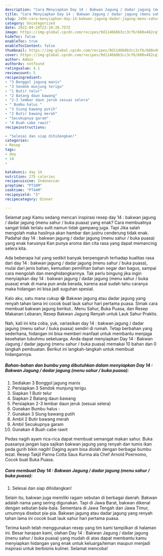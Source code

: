 ```yaml
---
description: "Cara Menyiapkan Day 14 : Bakwan Jagung / dadar jagung (menu sahur / buka puasa)Anti Ribet"
title: "Cara Menyiapkan Day 14 : Bakwan Jagung / dadar jagung (menu sahur / buka puasa)Anti Ribet"
slug: 2496-cara-menyiapkan-day-14-bakwan-jagung-dadar-jagung-menu-sahur-buka-puasaanti-ribet
category: Uncategorized
date: 2022-04-24T22:10:20.757Z
image: https://img-global.cpcdn.com/recipes/9d1146b8b3cc3cf6/680x482cq70/day-14-bakwan-jagung-dadar-jagung-menu-sahur-buka-puasa-foto-resep-utama.jpg
hideToc: false
enableToc: true
enableTocContent: false
thumbnail: https://img-global.cpcdn.com/recipes/9d1146b8b3cc3cf6/680x482cq70/day-14-bakwan-jagung-dadar-jagung-menu-sahur-buka-puasa-foto-resep-utama.jpg
cover: https://img-global.cpcdn.com/recipes/9d1146b8b3cc3cf6/680x482cq70/day-14-bakwan-jagung-dadar-jagung-menu-sahur-buka-puasa-foto-resep-utama.jpg
author: Admin
authorAv: notfound
ratingvalue: 4.1
reviewcount: 5
recipeingredient:
- "3 Bonggol jagung manis"
- "3 Sendok munjung terigu"
- "1 Butir telur"
- "2 Batang daun bawang"
- "2-3 lembar daun jeruk sesuai selera"
- " Bumbu halus "
- "3 Siung bawang putih"
- "2 Butir bawang merah"
- "Secukupnya garam"
- "4 Buah cabe rawit"
recipeinstructions:

- "Selesai dan siap dihidangkan!"
categories:
- Resep
tags:
- day
- 14
- 

katakunci: day 14  
nutrition: 275 calories
recipecuisine: Indonesian
preptime: "PT16M"
cooktime: "PT44M"
recipeyield: "3"
recipecategory: Dinner

---
```



Selamat pagi Kamu sedang mencari inspirasi resep day 14 : bakwan jagung / dadar jagung (menu sahur / buka puasa) yang enak? Cara membuatnya sangat tidak terlalu sulit namun tidak gampang juga. Tapi Jika salah mengolah maka hasilnya akan hambar dan justru cenderung tidak enak. Padahal day 14 : bakwan jagung / dadar jagung (menu sahur / buka puasa) yang enak harusnya Kan punya aroma dan cita rasa yang dapat memancing selera kita.


Ada beberapa hal yang sedikit banyak berpengaruh terhadap kualitas rasa dari day 14 : bakwan jagung / dadar jagung (menu sahur / buka puasa), mulai dari jenis bahan, kemudian pemilihan bahan segar dan bagus, sampai cara mengolah dan menghidangkannya. Tak perlu bingung jika ingin menyiapkan day 14 : bakwan jagung / dadar jagung (menu sahur / buka puasa) enak di mana pun anda berada, karena asal sudah tahu caranya maka hidangan ini bisa jadi suguhan spesial.

Kalo aku, satu mana cukup 😂 Bakwan jagung atau dadar jagung yang renyah tahan lama ini cocok buat lauk sahur hari pertama puasa. Simak cara membuat bakwan jagung berikut.. Menu Sahur, Buka Puasa, dan Resep Makanan Lebaran; Resep Bakwan Jagung Renyah untuk Lauk Sahur Praktis.


Nah, kali ini kita coba, yuk, variasikan day 14 : bakwan jagung / dadar jagung (menu sahur / buka puasa) sendiri di rumah. Tetap berbahan yang sederhana, hidangan ini bisa memberi manfaat untuk membantu menjaga kesehatan tubuhmu sekeluarga. Anda dapat menyiapkan Day 14 : Bakwan Jagung / dadar jagung (menu sahur / buka puasa) memakai 10 bahan dan 0 langkah pembuatan. Berikut ini langkah-langkah untuk membuat hidangannya.

<!--inarticleads1-->

##### Bahan-bahan dan bumbu yang dibutuhkan dalam menyiapkan Day 14 : Bakwan Jagung / dadar jagung (menu sahur / buka puasa):

1. Sediakan 3 Bonggol jagung manis
1. Persiapkan 3 Sendok munjung terigu
1. Siapkan 1 Butir telur
1. Siapkan 2 Batang daun bawang
1. Persiapkan 2-3 lembar daun jeruk (sesuai selera)
1. Gunakan  Bumbu halus :
1. Gunakan 3 Siung bawang putih
1. Ambil 2 Butir bawang merah
1. Ambil Secukupnya garam
1. Gunakan 4 Buah cabe rawit


Pedas nagih ayam rica-rica dapat membuat semangat makan sahur. Buka puasanya jangan lupa sajikan bakwan jagung yang renyah dan tumis ikan peda gurih bikin nagih! Daging ayam bisa diolah dengan berbagai bumbu lezat. Resep Takjil Panna Cotta Saus Kurma ala Chef Arnold Poernomo, Cocok buat Buka Puasa. 

<!--inarticleads2-->

##### Cara membuat Day 14 : Bakwan Jagung / dadar jagung (menu sahur / buka puasa):


1. Selesai dan siap dihidangkan!

Selain itu, bakwan juga memiliki ragam sebutan di berbagai daerah. Bakwan adalah nama yang sering digunakan. Tapi di Jawa Barat, bakwan dikenal dengan sebutan bala-bala. Sementara di Jawa Tengah dan Jawa Timur, umumnya disebut pia-pia. Bakwan jagung atau dadar jagung yang renyah tahan lama ini cocok buat lauk sahur hari pertama puasa. 

Terima kasih telah menggunakan resep yang tim kami tampilkan di halaman ini. Besar harapan kami, olahan Day 14 : Bakwan Jagung / dadar jagung (menu sahur / buka puasa) yang mudah di atas dapat membantu kamu menyiapkan hidangan yang enak untuk keluarga/teman maupun menjadi inspirasi untuk berbisnis kuliner. Selamat mencoba!
